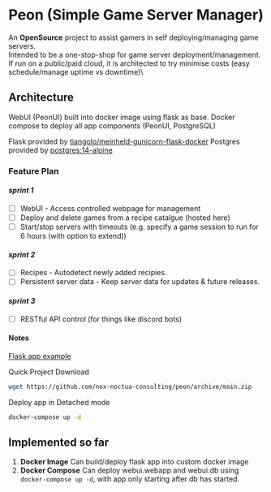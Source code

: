 # Peon (Simple Game Server Manager)

An **OpenSource** project to assist gamers in self deploying/managing game servers.\
Intended to be a one-stop-shop for game server deployment/management.\
If run on a public/paid cloud, it is architected to try minimise costs (easy schedule/manage uptime vs downtime)\

## Architecture

WebUI (PeonUI) built into docker image using flask as base.
Docker compose to deploy all app components (PeonUI, PostgreSQL)

Flask provided by [tiangolo/meinheld-gunicorn-flask-docker](https://github.com/tiangolo/meinheld-gunicorn-flask-docker)
Postgres provided by [postgres:14-alpine](https://hub.docker.com/_/postgres)

### Feature Plan

#### *sprint 1*

- [ ] WebUI - Access controlled webpage for management
- [ ] Deploy and delete games from a recipe catalgue (hosted here)
- [ ] Start/stop servers with timeouts (e.g. specify a game session to run for 6 hours (with option to extend))

#### *sprint 2*

- [ ] Recipes - Autodetect newly added recipies.
- [ ] Persistent server data - Keep server data for updates & future releases.

#### *sprint 3*

- [ ] RESTful API control (for things like discord bots)

#### Notes

[Flask app example](https://ianlondon.github.io/blog/deploy-flask-docker-nginx/)

Quick Project Download

```bash
wget https://github.com/nox-noctua-consulting/peon/archive/main.zip
```

Deploy app in Detached mode

```bash
docker-compose up -d
```

## Implemented so far

1. **Docker Image** Can build/deploy flask app into custom docker image
2. **Docker Compose** Can deploy webui.webapp and webui.db using ``docker-compose up -d``, with app only starting after db has started.

